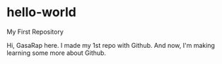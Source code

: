 # hello-world
My First Repository

Hi,
GasaRap here. I made my 1st repo with Github.
And now, I'm making learning some more about Github.
